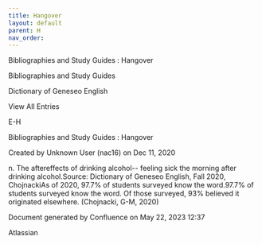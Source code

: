 ```yaml
---
title: Hangover
layout: default
parent: H
nav_order:
---
```


Bibliographies and Study Guides : Hangover

Bibliographies and Study Guides

Dictionary of Geneseo English

View All Entries

E-H

Bibliographies and Study Guides : Hangover

Created by  Unknown User (nac16) on Dec 11, 2020

n. The aftereffects of drinking alcohol-- feeling sick the morning after drinking alcohol.Source: Dictionary of Geneseo English, Fall 2020, ChojnackiAs of 2020, 97.7% of students surveyed know the word.97.7% of students surveyed know the word. Of those surveyed, 93% believed it originated elsewhere. (Chojnacki, G-M, 2020)

Document generated by Confluence on May 22, 2023 12:37

Atlassian
